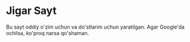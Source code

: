 # Jigar Sayt
Bu sayt oddiy o'zim uchun va do'stlarim uchun yaratilgan. Agar Google'da ochilsa, ko'proq narsa qo'shaman.
